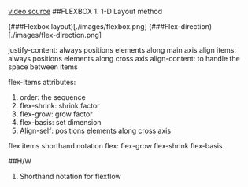 [video source](https://www.youtube.com/watch?v=tN12g5QUIqg)
##FLEXBOX
    1. 1-D Layout method

(###Flexbox layout)[./images/flexbox.png]
(###Flex-direction)[./images/flex-direction.png]

justify-content: always positions elements along main axis
align items: always positions elements along cross axis
align-content: to handle the space between items

flex-Items attributes:
1. order: the sequence
2. flex-shrink: shrink factor
3. flex-grow: grow factor
4. flex-basis: set dimension
5. Align-self: positions elements along cross axis

flex items shorthand notation
flex: flex-grow flex-shrink flex-basis


##H/W
1. Shorthand notation for flexflow